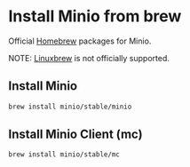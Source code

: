 # Install Minio from brew

Official [Homebrew](https://brew.sh/) packages for Minio.

NOTE: [Linuxbrew](http://linuxbrew.sh/) is not officially supported.

## Install Minio

```sh
brew install minio/stable/minio
```

## Install Minio Client (mc)

```sh
brew install minio/stable/mc
```
